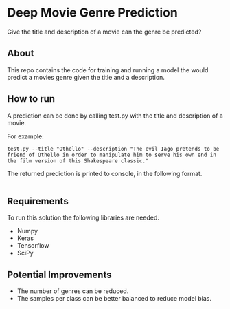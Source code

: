 # Deep Movie Genre Prediction
Give the title and description of a movie can the genre be predicted?
## About
This repo contains the code for training and running a model the would predict a movies genre given the title and a description.

## How to run
A prediction can be done by calling test.py with the title and description of a movie.

For example:
```
test.py --title "Othello" --description "The evil Iago pretends to be friend of Othello in order to manipulate him to serve his own end in the film version of this Shakespeare classic."
```
The returned prediction is printed to console, in the following format.
```

```
## Requirements
To run this solution the following libraries are needed.
* Numpy
* Keras
* Tensorflow
* SciPy

## Potential Improvements
* The number of genres can be reduced.
* The samples per class can be better balanced to reduce model bias.

